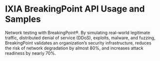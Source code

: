 # IXIA BreakingPoint API Usage and Samples

Network testing with BreakingPoint®. By simulating real-world legitimate traffic, distributed denial of service (DDoS), exploits, malware, and fuzzing, BreakingPoint validates an organization’s security infrastructure, reduces the risk of network degradation by almost 80%, and increases attack readiness by nearly 70%.
